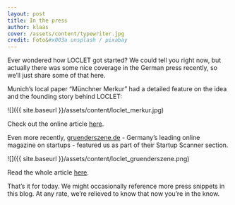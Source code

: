 ```yaml
---
layout: post
title: In the press
author: klaas
cover: /assets/content/typewriter.jpg
credit: Foto&#x003a unsplash / pixabay
---
```


Ever wondered how LOCLET got started? We could tell you right now, but actually there was some nice coverage in the 
German press recently, so we’ll just share some of that here.

Munich’s local paper “Münchner Merkur” had a detailed feature on the idea and the founding story behind LOCLET:

![]({{ site.baseurl }}/assets/content/loclet_merkur.jpg)

Check out the online article [here](http://www.pressreader.com/germany/muenchner-merkur/20150727?page=32).

Even more recently, [gruenderszene.de](http://www.gruenderszene.de) - Germany’s leading online magazine on startups - 
featured us as part of their Startup Scanner section. 

![]({{ site.baseurl }}/assets/content/loclet_gruenderszene.png)

Read the whole article [here](http://www.gruenderszene.de/allgemein/loclet-startup-scanner).

That’s it for today. We might occasionally reference more press snippets in this blog. At any rate, we’re relieved to
know that now you’re in the know.